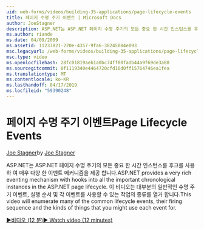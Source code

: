 ```yaml
---
uid: web-forms/videos/building-35-applications/page-lifecycle-events
title: 페이지 수명 주기 이벤트 | Microsoft Docs
author: JoeStagner
description: ASP.NET는 ASP.NET 페이지 수명 주기의 모든 중요 한 시간 인스턴스를 후크를 사용 하 여 매우 다양 한 이벤트 메커니즘을 제공 합니다. 이 동영상 열거 하는 중...
ms.author: riande
ms.date: 04/09/2009
ms.assetid: 11237821-220e-4357-9fa6-38245084e093
msc.legacyurl: /web-forms/videos/building-35-applications/page-lifecycle-events
msc.type: video
ms.openlocfilehash: 28fc01819aeb1a0bc74ff80fadb44a9f69de3a88
ms.sourcegitcommit: 0f1119340e4464720cfd16d0ff15764746ea1fea
ms.translationtype: MT
ms.contentlocale: ko-KR
ms.lasthandoff: 04/17/2019
ms.locfileid: "59390248"
---
```

# <a name="page-lifecycle-events"></a><span data-ttu-id="7c56c-104">페이지 수명 주기 이벤트</span><span class="sxs-lookup"><span data-stu-id="7c56c-104">Page Lifecycle Events</span></span>

<span data-ttu-id="7c56c-105">[Joe Stagner](https://github.com/JoeStagner)</span><span class="sxs-lookup"><span data-stu-id="7c56c-105">by [Joe Stagner](https://github.com/JoeStagner)</span></span>

<span data-ttu-id="7c56c-106">ASP.NET는 ASP.NET 페이지 수명 주기의 모든 중요 한 시간 인스턴스를 후크를 사용 하 여 매우 다양 한 이벤트 메커니즘을 제공 합니다.</span><span class="sxs-lookup"><span data-stu-id="7c56c-106">ASP.NET provides a very rich eventing mechanism with hooks into all the important chronological instances in the ASP.NET page lifecycle.</span></span> <span data-ttu-id="7c56c-107">이 비디오는 대부분의 일반적인 수명 주기 이벤트, 실행 순서 및 각 이벤트를 사용할 수 있는 작업의 종류를 열거 합니다.</span><span class="sxs-lookup"><span data-stu-id="7c56c-107">This video will enumerate many of the common lifecycle events, their firing sequence and the kinds of things that you might use each event for.</span></span>

[<span data-ttu-id="7c56c-108">&#9654;비디오 (12 분)</span><span class="sxs-lookup"><span data-stu-id="7c56c-108">&#9654; Watch video (12 minutes)</span></span>](https://channel9.msdn.com/Blogs/ASP-NET-Site-Videos/page-lifecycle-events)
